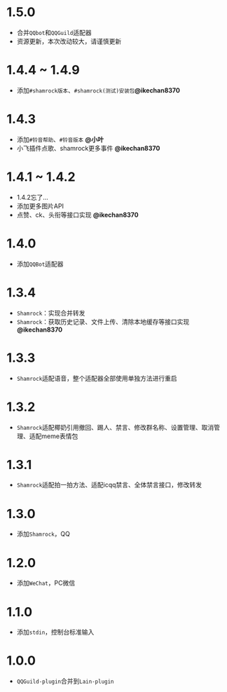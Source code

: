 # 1.5.0
* 合并`QQbot`和`QQGuild`适配器
* 资源更新，本次改动较大，请谨慎更新

# 1.4.4 ~ 1.4.9

* 添加`#shamrock版本`、`#shamrock(测试)安装包`**@ikechan8370** 

# 1.4.3

* 添加`#铃音帮助`、`#铃音版本` **@小叶** 
* 小飞插件点歌、shamrock更多事件 **@ikechan8370** 


# 1.4.1 ~ 1.4.2

* 1.4.2忘了...
* 添加更多图片API
* 点赞、ck、头衔等接口实现 **@ikechan8370** 

# 1.4.0

* 添加`QQBot`适配器

# 1.3.4

* `Shamrock`：实现合并转发
* `Shamrock`：获取历史记录、文件上传、清除本地缓存等接口实现 **@ikechan8370** 

# 1.3.3

* `Shamrock`适配语音，整个适配器全部使用单独方法进行重启

# 1.3.2

* `Shamrock`适配椰奶引用撤回、踢人、禁言、修改群名称、设置管理、取消管理、适配meme表情包

# 1.3.1

* `Shamrock`适配拍一拍方法、适配icqq禁言、全体禁言接口，修改转发

# 1.3.0

* 添加`Shamrock`，QQ

# 1.2.0

* 添加`WeChat`，PC微信

# 1.1.0

* 添加`stdin`，控制台标准输入

# 1.0.0

* `QQGuild-plugin`合并到`Lain-plugin`